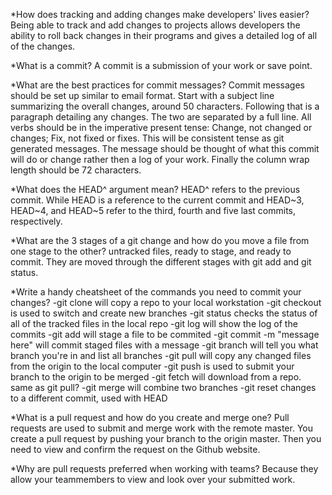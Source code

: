 *How does tracking and adding changes make developers' lives easier?
Being able to track and add changes to projects allows developers the ability to roll back changes in their programs and gives a detailed log of all of the changes.

*What is a commit?
A commit is a submission of your work or save point.

*What are the best practices for commit messages?
Commit messages should be set up similar to email format.  Start with a subject line summarizing the overall changes, around 50 characters.  Following that is a paragraph detailing any changes.  The two are separated by a full line.
All verbs should be in the imperative present tense: Change, not changed or changes; Fix, not fixed or fixes.  This will be consistent tense as git generated messages. The message should be thought of what this commit will do or change rather then a log of your work.  Finally the column wrap length should be 72 characters.

*What does the HEAD^ argument mean?
HEAD^ refers to the previous commit. While HEAD is a reference to the current commit and HEAD~3, HEAD~4, and HEAD~5 refer to the third, fourth and five last commits, respectively.

*What are the 3 stages of a git change and how do you move a file from one stage to the other?
untracked files, ready to stage, and ready to commit. They are moved through the different stages with git add and git status.

*Write a handy cheatsheet of the commands you need to commit your changes?
-git clone will copy a repo to your local workstation
-git checkout is used to switch and create new branches
-git status checks the status of all of the tracked files in the local repo
-git log will show the log of the commits
-git add will stage a file to be commited
-git commit -m "message here" will commit staged files with a message
-git branch will tell you what branch you're in and list all branches
-git pull will copy any changed files from the origin to the local computer
-git push is used to submit your branch to the origin to be merged
-git fetch will download from a repo. same as git pull?
-git merge will combine two branches
-git reset changes to a different commit, used with HEAD

*What is a pull request and how do you create and merge one?
Pull requests are used to submit and merge work with the remote master. You create a pull request by pushing your branch to the origin master.  Then you need to view and confirm the request on the Github website.

*Why are pull requests preferred when working with teams?
Because they allow your teammembers to view and look over your submitted work.